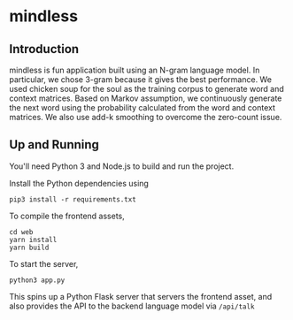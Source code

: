 # mindless

## Introduction

mindless is fun application built using an N-gram language model. In particular, we chose 3-gram because it gives the best performance. We used chicken soup for the soul as the training corpus to generate word and context matrices. Based on Markov assumption, we continuously generate the next word using the probability calculated from the word and context matrices. We also use add-k smoothing to overcome the zero-count issue. 




## Up and Running

You'll need Python 3 and Node.js to build and run the project.

Install the Python dependencies using

```
pip3 install -r requirements.txt
```

To compile the frontend assets, 

```
cd web
yarn install
yarn build
```

To start the server,

```
python3 app.py
```

This spins up a Python Flask server that servers the frontend asset,
and also provides the API to the backend language model via `/api/talk`

